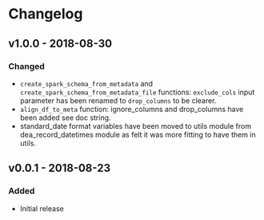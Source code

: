 # Changelog

## v1.0.0 - 2018-08-30

### Changed

- `create_spark_schema_from_metadata` and `create_spark_schema_from_metadata_file` functions: `exclude_cols` input parameter has been renamed to `drop_columns` to be clearer.
- `align_df_to_meta` function: ignore_columns and drop_columns have been added see doc string.
- standard_date format variables have been moved to utils module from dea_record_datetimes module as felt it was more fitting to have them in utils. 

## v0.0.1 - 2018-08-23

### Added

- Initial release